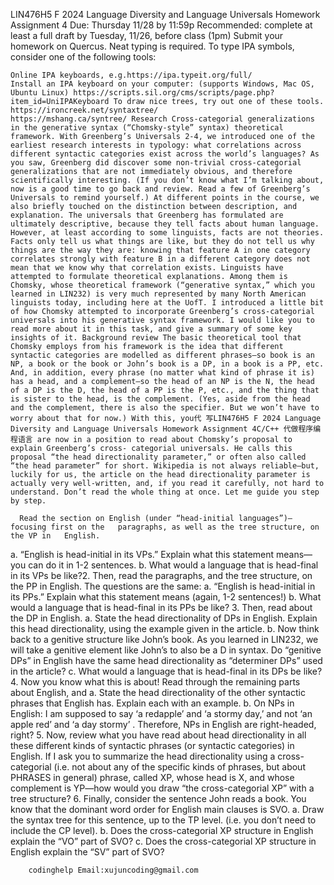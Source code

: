LIN476H5 F 2024 Language Diversity and Language Universals Homework Assignment 4 Due: Thursday 11/28 by 11:59p Recommended: complete at least a full draft by Tuesday, 11/26, before class (1pm) Submit your homework on Quercus. Neat typing is required. To type IPA symbols, consider one of the following tools:

    Online IPA keyboards, e.g.https://ipa.typeit.org/full/
    Install an IPA keyboard on your computer: (supports Windows, Mac OS, Ubuntu Linux) https://scripts.sil.org/cms/scripts/page.php?item_id=UniIPAKeyboard To draw nice trees, try out one of these tools.
    https://ironcreek.net/syntaxtree/
    https://mshang.ca/syntree/ Research Cross-categorial generalizations in the generative syntax (“Chomsky-style” syntax) theoretical framework. With Greenberg’s Universals 2-4, we introduced one of the earliest research interests in typology: what correlations across different syntactic categories exist across the world’s languages? As you saw, Greenberg did discover some non-trivial cross-categorial generalizations that are not immediately obvious, and therefore scientifically interesting. (If you don’t know what I’m talking about, now is a good time to go back and review. Read a few of Greenberg’s Universals to remind yourself.) At different points in the course, we also briefly touched on the distinction between description, and explanation. The universals that Greenberg has formulated are ultimately descriptive, because they tell facts about human language. However, at least according to some linguists, facts are not theories. Facts only tell us what things are like, but they do not tell us why things are the way they are: knowing that feature A in one category correlates strongly with feature B in a different category does not mean that we know why that correlation exists. Linguists have attempted to formulate theoretical explanations. Among them is Chomsky, whose theoretical framework (“generative syntax,” which you learned in LIN232) is very much represented by many North American linguists today, including here at the UofT. I introduced a little bit of how Chomsky attempted to incorporate Greenberg’s cross-categorial universals into his generative syntax framework. I would like you to read more about it in this task, and give a summary of some key insights of it. Background review The basic theoretical tool that Chomsky employs from his framework is the idea that different syntactic categories are modelled as different phrases—so book is an NP, a book or the book or John’s book is a DP, in a book is a PP, etc. And, in addition, every phrase (no matter what kind of phrase it is) has a head, and a complement—so the head of an NP is the N, the head of a DP is the D, the head of a PP is the P, etc., and the thing that is sister to the head, is the complement. (Yes, aside from the head and the complement, there is also the specifier. But we won’t have to worry about that for now.) With this, you代 写LIN476H5 F 2024 Language Diversity and Language Universals Homework Assignment 4C/C++ 代做程序编程语言 are now in a position to read about Chomsky’s proposal to explain Greenberg’s cross- categorial universals. He calls this proposal “the head directionality parameter,” or often also called “the head parameter” for short. Wikipedia is not always reliable—but, luckily for us, the article on the head directionality parameter is actually very well-written, and, if you read it carefully, not hard to understand. Don’t read the whole thing at once. Let me guide you step by step.

      Read the section on English (under “head-initial languages”)—focusing first on the   paragraphs, as well as the tree structure, on   the VP in   English.

a. “English is head-initial in its VPs.” Explain what this statement means—you can do it in 1-2 sentences. b. What would a language that is head-final in its VPs be like?2. Then, read the paragraphs, and the tree structure, on the PP in English. The questions are the same: a. “English is head-initial in its PPs.” Explain what this statement means (again, 1-2 sentences!) b. What would a language that is head-final in its PPs be like? 3. Then, read about the DP in English. a. State the head directionality of DPs in English. Explain this head directionality, using the example given in the article. b. Now think back to a genitive structure like John’s book. As you learned in LIN232, we will take a genitive element like John’s to also be a D in syntax. Do “genitive DPs” in English have the same head directionality as “determiner DPs” used in the article? c. What would a language that is head-final in its DPs be like? 4. Now you know what this is about! Read through the remaining parts about English, and a. State the head directionality of the other syntactic phrases that English has. Explain each with an example. b. On NPs in English: I am supposed to say ‘a redapple’ and ‘a stormy day,’ and not ‘an apple red’ and ‘a day stormy’ . Therefore, NPs in English are right-headed, right? 5. Now, review what you have read about head directionality in all these different kinds of syntactic phrases (or syntactic categories) in English. If I ask you to summarize the head directionality using a cross-categorial (i.e. not about any of the specific kinds of phrases, but about PHRASES in general) phrase, called XP, whose head is X, and whose complement is YP—how would you draw “the cross-categorial XP” with a tree structure? 6. Finally, consider the sentence John reads a book. You know that the dominant word order for English main clauses is SVO. a. Draw the syntax tree for this sentence, up to the TP level. (i.e. you don’t need to include the CP level). b. Does the cross-categorial XP structure in English explain the “VO” part of SVO? c. Does the cross-categorial XP structure in English explain the “SV” part of SVO?

        codinghelp Email:xujuncoding@gmail.com
